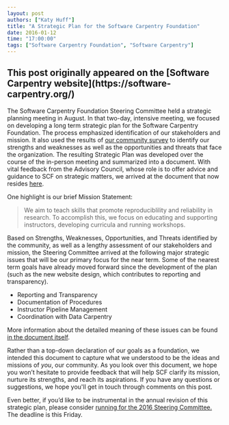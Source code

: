 ```yaml
---
layout: post
authors: ["Katy Huff"]
title: "A Strategic Plan for the Software Carpentry Foundation"
date: 2016-01-12
time: "17:00:00"
tags: ["Software Carpentry Foundation", "Software Carpentry"]
---
```


<h2>This post originally appeared on the [Software Carpentry website](https://software-carpentry.org/)</h2>

The Software Carpentry Foundation Steering Committee held a strategic planning
meeting in August. In that two-day, intensive meeting, we focused on developing
a long term strategic plan for the Software Carpentry Foundation.  The process
emphasized identification of our stakeholders and mission. It also used the
results of [our community
survey](http://software-carpentry.org/blog/2015/07/scf-swot-survey.html) to
identify our strengths and weaknesses as well as the opportunities and threats
that face the organization. The resulting Strategic Plan was developed over the
course of the in-person meeting and summarized into a document. With vital
feedback from the Advisory Council, whose role is to offer advice and guidance
to SCF on strategic matters, we arrived at the document that now resides
[here](https://github.com/swcarpentry/board/blob/master/strategy/strategic_plan.md).

One highlight is our brief Mission Statement:

> We aim to teach skills that promote reproduciblility and reliability in
> research. To accomplish this, we focus on educating and supporting instructors,
> developing curricula and running workshops.

Based on Strengths, Weaknesses, Opportunities, and Threats identified by the
community, as well as a lengthy assessment of our stakeholders and mission, the
Steering Committee arrived at the following major strategic issues that will be
our primary focus for the near term.  Some of the nearest term goals have
already moved forward since the development of the plan (such as the new
website design, which contributes to reporting and transparency).

- Reporting and Transparency
- Documentation of Procedures
- Instructor Pipeline Management
- Coordination with Data Carpentry

More information about the detailed meaning of these issues can be found [in
the document
itself](https://github.com/swcarpentry/board/blob/master/strategy/strategic_plan.md).

Rather than a top-down declaration of our goals as a foundation, we intended
this document to capture what we understood to be the ideas and missions of _you_,
our community. As you look over this document, we hope you won’t hesitate to
provide feedback that will help SCF clarify its mission, nurture its strengths,
and reach its aspirations. If you have any questions or suggestions, we hope
you'll get in touch through comments on this post. 

Even better, if you’d like to be instrumental in the annual revision of this
strategic plan, please consider [running for the 2016 Steering
Committee.](http://software-carpentry.org/blog/2015/12/call-for-candidates-elections-2016.html) 
The deadline is this Friday.
